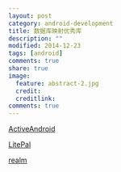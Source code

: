 ```yaml
---
layout: post
category: android-development
title: 数据库映射优秀库
description: ""
modified: 2014-12-23
tags: [android]
comments: true
share: true
image:
  feature: abstract-2.jpg
  credit: 
  creditlink: 
comments: true
---
```


[ActiveAndroid](http://www.activeandroid.com/)

[LitePal](https://github.com/LitePalFramework/LitePal)

[realm](http://realm.io/news/realm-for-android/)
